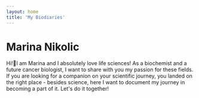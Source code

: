 ```yaml
---
layout: home
title: 'My Biodiaries'
---
```


# Marina Nikolic

Hi!👋I am Marina and I absolutely love life sciences! As a biochemist and a future cancer biologist, I want to share with you my passion for these fields. If you are looking for a companion on your scientific journey, you landed on the right place - besides science, here I want to document my journey in becoming a part of it. Let's do it together!
